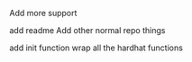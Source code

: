 Add more support

add readme
Add other normal repo things

add init function
wrap all the hardhat functions
